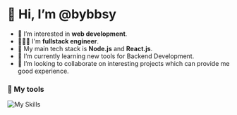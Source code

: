 # 👋 Hi, I’m @bybbsy

- 👀 I’m interested in **web development**.
- 👩🏻‍💻 I'm **fullstack engineer**.
- 🧰 My main tech stack is **Node.js** and **React.js**.
- 🌱 I’m currently learning new tools for Backend Development.
- 💞️ I’m looking to collaborate on interesting projects which can provide me good experience.

<!---
bybbsy/bybbsy is a ✨ special ✨ repository because its `README.md` (this file) appears on your GitHub profile.
You can click the Preview link to take a look at your changes.
--->

<h3>🧰 My tools</h3>

![My Skills](https://skillicons.dev/icons?i=js,ts,nodejs,nest,react,vue,mysql,prisma,mongodb,docker,git,linux&theme=dark)
